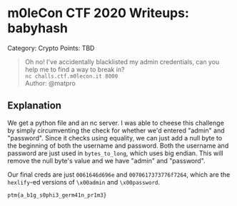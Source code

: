 # m0leCon CTF 2020 Writeups: babyhash

Category: Crypto
Points: TBD

> Oh no! I've accidentally blacklisted my admin credentials, can you help me to find a way to break in?<br>
> `nc challs.ctf.m0lecon.it 8000`<br>
> Author: @matpro


## Explanation
We get a python file and an nc server.
I was able to cheese this challenge by simply circumventing the check for whether we'd entered "admin" and "password".
Since it checks using equality, we can just add a null byte to the beginning of both the username and password.
Both the username and password are just used in `bytes_to_long`, which uses big endian.
This will remove the null byte's value and we have "admin" and "password".

Our final creds are just `0061646d696e` and `0070617373776f7264`, which are the `hexlify`-ed versions of `\x00admin` and `\x00password`.

`ptm{a_b1g_s0phi3_germ41n_pr1m3}`